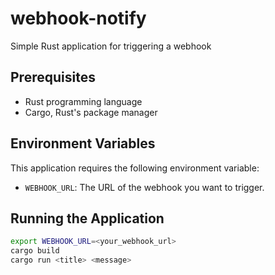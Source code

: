 # webhook-notify
Simple Rust application for triggering a webhook

## Prerequisites

- Rust programming language
- Cargo, Rust's package manager

## Environment Variables

This application requires the following environment variable:

- `WEBHOOK_URL`: The URL of the webhook you want to trigger.

## Running the Application

```sh
export WEBHOOK_URL=<your_webhook_url>
cargo build
cargo run <title> <message>
```
